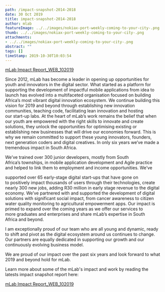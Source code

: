 ```yaml
---
path: /impact-snapshot-2014-2018
date: 30 Oct 2019
title: impact-snapshot-2014-2018
author: mlab
featureImage: ../../images/nokiax-port-weekly-coming-to-your-city-.png
thumb: ../../images/nokiax-port-weekly-coming-to-your-city-.png
attachments: 
- ../../images/nokiax-port-weekly-coming-to-your-city-.png
abstract: ""
tags: []
timeStamp: 2019-10-30T10:03:54
---
```


[mLab Impact Report\_WEB\_102019](https:&#x2F;&#x2F;mlab.co.za&#x2F;wp-content&#x2F;uploads&#x2F;2019&#x2F;11&#x2F;mLab-Impact-Report_WEB_102019.pdf)

Since 2012, mLab has become a leader in opening up opportunities for youth and innovators in the digital sector. What started as a platform for supporting the development of impactful mobile applications from idea to launch has evolved into a multifaceted organisation focused on building Africa’s most vibrant digital innovation ecosystem. We continue building this vision for 2019 and beyond through establishing new innovation communities, teaching code, facilitating lean innovation and hosting our start-up labs. At the heart of mLab’s work remains the belief that when our youth are empowered with the right skills to innovate and create solutions, they unlock the opportunities for optimising existing or establishing new businesses that will drive our economies forward. This is why we remain committed to support these young innovators, founders, next generation coders and digital creatives. In only six years we’ve made a tremendous impact in South Africa.

We’ve trained over 300 junior developers, mostly from South Africa’s townships, in mobile application development and Agile practice and helped to link them to employment and income opportunities. We’ve

supported over 65 early-stage digital start-ups that have gone on to positively impact thousands of users through their technologies, create nearly 300 new jobs, adding R30 million in early stage revenue to the digital economy. We’ve partnered with and supported the development of digital solutions with significant social impact, from cancer awareness to citizen water quality monitoring to agricultural empowerment apps. Our impact is primed to expand over the coming years as we offer our services to more graduates and enterprises and share mLab’s expertise in South Africa and beyond.

I am exceptionally proud of our team who are all young and dynamic, ready to shift and pivot as the digital ecosystem around us continues to change. Our partners are equally dedicated in supporting our growth and our continuously evolving business model.

We are proud of our impact over the past six years and look forward to what 2019 and beyond hold for mLab.

Learn more about some of the mLab's impact and work by reading the latests impact snapshot report here:

[mLab Impact Report\_WEB\_102019](https:&#x2F;&#x2F;mlab.co.za&#x2F;wp-content&#x2F;uploads&#x2F;2019&#x2F;11&#x2F;mLab-Impact-Report_WEB_102019.pdf)


